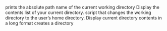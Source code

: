 prints the absolute path name of the current working directory
Display the contents list of your current directory.
script that changes the working directory to the user’s home directory.
Display current directory contents in a long format
creates a directory
